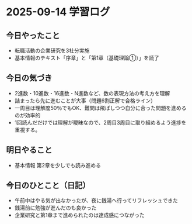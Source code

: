 # 2025-09-14 学習ログ

## 今日やったこと
- 転職活動の企業研究を3社分実施
- 基本情報のテキスト「序章」と「第1章（基礎理論①）」を読了

## 今日の気づき
- 2進数・10進数・16進数・N進数など、数の表現方法の考え方を理解
- 詰まったら先に進むことが大事（問題6割正解で合格ライン）
- 一周目は理解度50％でもOK、難問は飛ばしつつ自分に合った問題を進めるのが効率的
- 1回読んだだけでは理解が曖昧なので、2周目3周目に取り組めるよう進捗を重視する。

## 明日やること
- 基本情報 第2章を少しでも読み進める

## 今日のひとこと（日記）
- 午前中はやる気が出なかったが、夜に銭湯へ行ってリフレッシュできた
- 銭湯前に勉強が進んだのも良かった
- 企業研究と第1章まで進められたのは達成感につながった
